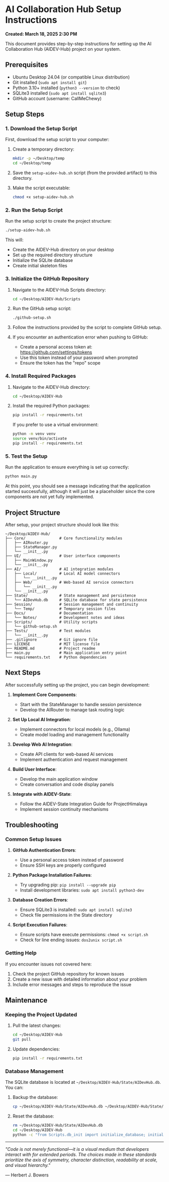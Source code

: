 # AI Collaboration Hub Setup Instructions
**Created: March 18, 2025 2:30 PM**

This document provides step-by-step instructions for setting up the AI Collaboration Hub (AIDEV-Hub) project on your system.

## Prerequisites

- Ubuntu Desktop 24.04 (or compatible Linux distribution)
- Git installed (`sudo apt install git`)
- Python 3.10+ installed (`python3 --version` to check)
- SQLite3 installed (`sudo apt install sqlite3`)
- GitHub account (username: CallMeChewy)

## Setup Steps

### 1. Download the Setup Script

First, download the setup script to your computer:

1. Create a temporary directory:
   ```bash
   mkdir -p ~/Desktop/temp
   cd ~/Desktop/temp
   ```

2. Save the `setup-aidev-hub.sh` script (from the provided artifact) to this directory.

3. Make the script executable:
   ```bash
   chmod +x setup-aidev-hub.sh
   ```

### 2. Run the Setup Script

Run the setup script to create the project structure:

```bash
./setup-aidev-hub.sh
```

This will:
- Create the AIDEV-Hub directory on your desktop
- Set up the required directory structure
- Initialize the SQLite database
- Create initial skeleton files

### 3. Initialize the GitHub Repository

1. Navigate to the AIDEV-Hub Scripts directory:
   ```bash
   cd ~/Desktop/AIDEV-Hub/Scripts
   ```

2. Run the GitHub setup script:
   ```bash
   ./github-setup.sh
   ```

3. Follow the instructions provided by the script to complete GitHub setup.

4. If you encounter an authentication error when pushing to GitHub:
   - Create a personal access token at: https://github.com/settings/tokens
   - Use this token instead of your password when prompted
   - Ensure the token has the "repo" scope

### 4. Install Required Packages

1. Navigate to the AIDEV-Hub directory:
   ```bash
   cd ~/Desktop/AIDEV-Hub
   ```

2. Install the required Python packages:
   ```bash
   pip install -r requirements.txt
   ```

   If you prefer to use a virtual environment:
   ```bash
   python -m venv venv
   source venv/bin/activate
   pip install -r requirements.txt
   ```

### 5. Test the Setup

Run the application to ensure everything is set up correctly:

```bash
python main.py
```

At this point, you should see a message indicating that the application started successfully, although it will just be a placeholder since the core components are not yet fully implemented.

## Project Structure

After setup, your project structure should look like this:

```
~/Desktop/AIDEV-Hub/
├── Core/               # Core functionality modules
│   ├── AIRouter.py
│   ├── StateManager.py
│   └── __init__.py
├── UI/                 # User interface components
│   ├── MainWindow.py
│   └── __init__.py
├── AI/                 # AI integration modules
│   ├── Local/          # Local AI model connectors
│   │   └── __init__.py
│   ├── Web/            # Web-based AI service connectors
│   │   └── __init__.py
│   └── __init__.py
├── State/              # State management and persistence
│   └── AIDevHub.db     # SQLite database for state persistence
├── Session/            # Session management and continuity
│   └── Temp/           # Temporary session files
├── Docs/               # Documentation
│   └── Notes/          # Development notes and ideas
├── Scripts/            # Utility scripts
│   └── github-setup.sh
├── Tests/              # Test modules
│   └── __init__.py
├── .gitignore          # Git ignore file
├── LICENSE             # MIT license file
├── README.md           # Project readme
├── main.py             # Main application entry point
└── requirements.txt    # Python dependencies
```

## Next Steps

After successfully setting up the project, you can begin development:

1. **Implement Core Components**:
   - Start with the StateManager to handle session persistence
   - Develop the AIRouter to manage task routing logic

2. **Set Up Local AI Integration**:
   - Implement connectors for local models (e.g., Ollama)
   - Create model loading and management functionality

3. **Develop Web AI Integration**:
   - Create API clients for web-based AI services
   - Implement authentication and request management

4. **Build User Interface**:
   - Develop the main application window
   - Create conversation and code display panels

5. **Integrate with AIDEV-State**:
   - Follow the AIDEV-State Integration Guide for ProjectHimalaya
   - Implement session continuity mechanisms

## Troubleshooting

### Common Setup Issues

1. **GitHub Authentication Errors**:
   - Use a personal access token instead of password
   - Ensure SSH keys are properly configured

2. **Python Package Installation Failures**:
   - Try upgrading pip: `pip install --upgrade pip`
   - Install development libraries: `sudo apt install python3-dev`

3. **Database Creation Errors**:
   - Ensure SQLite3 is installed: `sudo apt install sqlite3`
   - Check file permissions in the State directory

4. **Script Execution Failures**:
   - Ensure scripts have execute permissions: `chmod +x script.sh`
   - Check for line ending issues: `dos2unix script.sh`

### Getting Help

If you encounter issues not covered here:

1. Check the project GitHub repository for known issues
2. Create a new issue with detailed information about your problem
3. Include error messages and steps to reproduce the issue

## Maintenance

### Keeping the Project Updated

1. Pull the latest changes:
   ```bash
   cd ~/Desktop/AIDEV-Hub
   git pull
   ```

2. Update dependencies:
   ```bash
   pip install -r requirements.txt
   ```

### Database Management

The SQLite database is located at `~/Desktop/AIDEV-Hub/State/AIDevHub.db`. You can:

1. Backup the database:
   ```bash
   cp ~/Desktop/AIDEV-Hub/State/AIDevHub.db ~/Desktop/AIDEV-Hub/State/AIDevHub.db.backup
   ```

2. Reset the database:
   ```bash
   rm ~/Desktop/AIDEV-Hub/State/AIDevHub.db
   cd ~/Desktop/AIDEV-Hub
   python -c "from Scripts.db_init import initialize_database; initialize_database()"
   ```

---

*"Code is not merely functional—it is a visual medium that developers interact with for extended periods. The choices made in these standards prioritize the axis of symmetry, character distinction, readability at scale, and visual hierarchy."*

— Herbert J. Bowers
